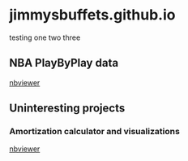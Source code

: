 # jimmysbuffets.github.io

testing one two three

## NBA PlayByPlay data

[nbviewer](https://nbviewer.org/github.com/jimmysbuffets/jimmysbuffets.github.io/blob/main/nba_pbp/nba_pbp%20raw%20code%20initiation%2001.ipynb)

## Uninteresting projects

### Amortization calculator and visualizations
[nbviewer](https://nbviewer.org/github/jimmysbuffets/jimmysbuffets.github.io/blob/main/Uninteresting/Amortization.ipynb)
